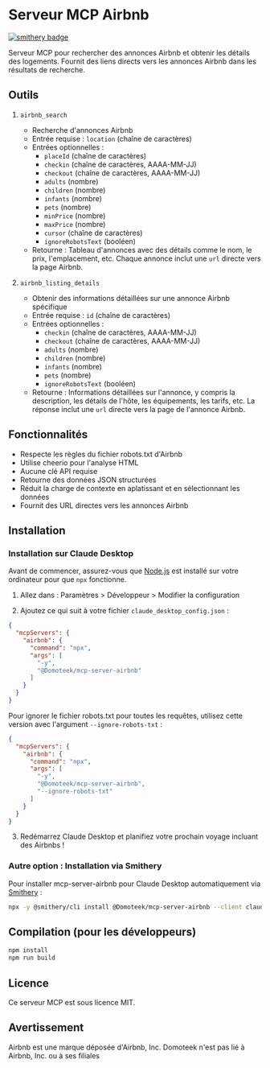 # Serveur MCP Airbnb
[![smithery badge](https://smithery.ai/badge/@Domoteek/mcp-server-airbnb)](https://smithery.ai/server/@Domoteek/mcp-server-airbnb)

Serveur MCP pour rechercher des annonces Airbnb et obtenir les détails des logements. Fournit des liens directs vers les annonces Airbnb dans les résultats de recherche.

## Outils

1. `airbnb_search`
   - Recherche d'annonces Airbnb
   - Entrée requise : `location` (chaîne de caractères)
   - Entrées optionnelles :
     - `placeId` (chaîne de caractères)
     - `checkin` (chaîne de caractères, AAAA-MM-JJ)
     - `checkout` (chaîne de caractères, AAAA-MM-JJ)
     - `adults` (nombre)
     - `children` (nombre)
     - `infants` (nombre)
     - `pets` (nombre)
     - `minPrice` (nombre)
     - `maxPrice` (nombre)
     - `cursor` (chaîne de caractères)
     - `ignoreRobotsText` (booléen)
   - Retourne : Tableau d'annonces avec des détails comme le nom, le prix, l'emplacement, etc. Chaque annonce inclut une `url` directe vers la page Airbnb.

2. `airbnb_listing_details`
   - Obtenir des informations détaillées sur une annonce Airbnb spécifique
   - Entrée requise : `id` (chaîne de caractères)
   - Entrées optionnelles :
     - `checkin` (chaîne de caractères, AAAA-MM-JJ)
     - `checkout` (chaîne de caractères, AAAA-MM-JJ)
     - `adults` (nombre)
     - `children` (nombre)
     - `infants` (nombre)
     - `pets` (nombre)
     - `ignoreRobotsText` (booléen)
   - Retourne : Informations détaillées sur l'annonce, y compris la description, les détails de l'hôte, les équipements, les tarifs, etc. La réponse inclut une `url` directe vers la page de l'annonce Airbnb.

## Fonctionnalités

- Respecte les règles du fichier robots.txt d'Airbnb
- Utilise cheerio pour l'analyse HTML
- Aucune clé API requise
- Retourne des données JSON structurées
- Réduit la charge de contexte en aplatissant et en sélectionnant les données
- Fournit des URL directes vers les annonces Airbnb

## Installation

### Installation sur Claude Desktop
Avant de commencer, assurez-vous que [Node.js](https://nodejs.org/) est installé sur votre ordinateur pour que `npx` fonctionne.

1. Allez dans : Paramètres > Développeur > Modifier la configuration

2. Ajoutez ce qui suit à votre fichier `claude_desktop_config.json` :

```json
{
  "mcpServers": {
    "airbnb": {
      "command": "npx",
      "args": [
        "-y",
        "@Domoteek/mcp-server-airbnb"
      ]
    }
  }
}
```

Pour ignorer le fichier robots.txt pour toutes les requêtes, utilisez cette version avec l'argument `--ignore-robots-txt` :

```json
{
  "mcpServers": {
    "airbnb": {
      "command": "npx",
      "args": [
        "-y",
        "@Domoteek/mcp-server-airbnb",
        "--ignore-robots-txt"
      ]
    }
  }
}
```
3. Redémarrez Claude Desktop et planifiez votre prochain voyage incluant des Airbnbs !

### Autre option : Installation via Smithery

Pour installer mcp-server-airbnb pour Claude Desktop automatiquement via [Smithery](https://smithery.ai/server/@Domoteek/mcp-server-airbnb) :

```bash
npx -y @smithery/cli install @Domoteek/mcp-server-airbnb --client claude
```

## Compilation (pour les développeurs)

```bash
npm install
npm run build
```

## Licence

Ce serveur MCP est sous licence MIT.

## Avertissement

Airbnb est une marque déposée d'Airbnb, Inc.
Domoteek n'est pas lié à Airbnb, Inc. ou à ses filiales
